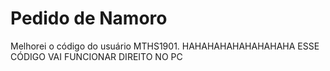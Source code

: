 # Pedido de Namoro
Melhorei o código do usuário  MTHS1901. HAHAHAHAHAHAHAHAHA
ESSE CÓDIGO VAI FUNCIONAR DIREITO NO PC
